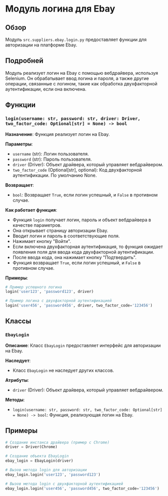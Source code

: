 # Модуль логина для Ebay

## Обзор

Модуль `src.suppliers.ebay.login.py` предоставляет функции для авторизации на платформе Ebay. 

## Подробней

Модуль реализует логин на Ebay с помощью вебдрайвера, используя Selenium. Он  обрабатывает 
ввод логина и пароля, а также другие операции, связанные с логином, такие как 
обработка двухфакторной аутентификации, если она включена.

## Функции

### `login(username: str, password: str, driver: Driver, two_factor_code: Optional[str] = None) -> bool`

**Назначение**: Функция реализует логин на Ebay.

**Параметры**:
- `username` (str): Логин пользователя.
- `password` (str): Пароль пользователя.
- `driver` (Driver): Объект драйвера, который управляет вебдрайвером. 
- `two_factor_code` (Optional[str], optional): Код двухфакторной аутентификации. По умолчанию None.

**Возвращает**:
- `bool`: Возвращает `True`, если логин успешный, и `False` в противном случае.

**Как работает функция**:
- Функция `login` получает логин, пароль и объект вебдрайвера в качестве параметров.
- Она открывает страницу авторизации Ebay.
- Вводит логин и пароль в соответствующие поля.
- Нажимает кнопку "Войти".
- Если включена двухфакторная аутентификация, то функция ожидает появления поля для ввода кода двухфакторной аутентификации.
- После ввода кода, она нажимает кнопку "Подтвердить".
- Функция возвращает `True`, если логин успешный, и `False` в противном случае.

**Примеры**:

```python
# Пример успешного логина
login('user123', 'password123', driver)

# Пример логина с двухфакторной аутентификацией
login('user456', 'password456', driver, two_factor_code='123456')
```


## Классы

### `EbayLogin`

**Описание**: Класс `EbayLogin` предоставляет интерфейс для авторизации на Ebay.

**Наследует**:
- Класс `EbayLogin` не наследует других классов.

**Атрибуты**:
- `driver` (Driver): Объект драйвера, который управляет вебдрайвером.

**Методы**:
- `login(username: str, password: str, two_factor_code: Optional[str] = None) -> bool`: Функция, реализующая логин на Ebay.


## Примеры

```python
# Создание инстанса драйвера (пример с Chrome)
driver = Driver(Chrome)

# Создание объекта EbayLogin
ebay_login = EbayLogin(driver)

# Вызов метода login для авторизации
ebay_login.login('user123', 'password123')

# Вызов метода login с двухфакторной аутентификацией
ebay_login.login('user456', 'password456', two_factor_code='123456')
```